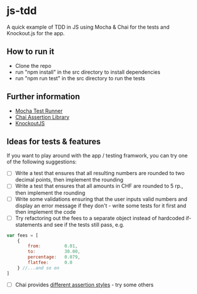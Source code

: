 # js-tdd

A quick example of TDD in JS using Mocha & Chai for the tests and Knockout.js for the app.

## How to run it

- Clone the repo
- run "npm install" in the src directory to install dependencies
- run "npm run test" in the src directory to run the tests

## Further information

- [Mocha Test Runner](https://mochajs.org/)
- [Chai Assertion Library](http://chaijs.com/)
- [KnockoutJS](http://knockoutjs.com/)

## Ideas for tests & features

If you want to play around with the app / testing framwork, you can try one of the following suggestions:

- [ ] Write a test that ensures that all resulting numbers are rounded to two decimal points, then implement the rounding
- [ ] Write a test that ensures that all amounts in CHF are rounded to 5 rp., then implement the rounding
- [ ] Write some validations ensuring that the user inputs valid numbers and display an error message if they don't - write some tests for it first and then implement the code
- [ ] Try refactoring out the fees to a separate object instead of hardcoded if-statements and see if the tests still pass, e.g.
```javascript
var fees = [
	{
		from:         0.01,
		to:           30.00,
		percentage:   0.079,
		flatfee:      0.0
	} //...and so on
]
```
- [ ] Chai provides [different assertion styles](http://chaijs.com/guide/styles/) - try some others
